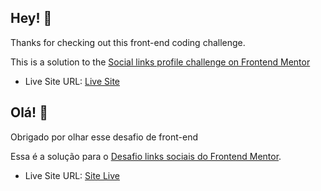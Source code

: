 
## Hey! 👋

Thanks for checking out this front-end coding challenge.


This is a solution to the [Social links profile challenge on Frontend Mentor](https://www.frontendmentor.io/challenges/social-links-profile-UG32l9m6dQ)


- Live Site URL: [Live Site](https://your-live-site-url.com)


## Olá! 👋

Obrigado por olhar esse desafio de front-end


Essa é a solução para o [Desafio links sociais do Frontend Mentor](https://www.frontendmentor.io/challenges/social-links-profile-UG32l9m6dQ).  


- Live Site URL: [Site Live](https://desafios-s92k.vercel.app)

